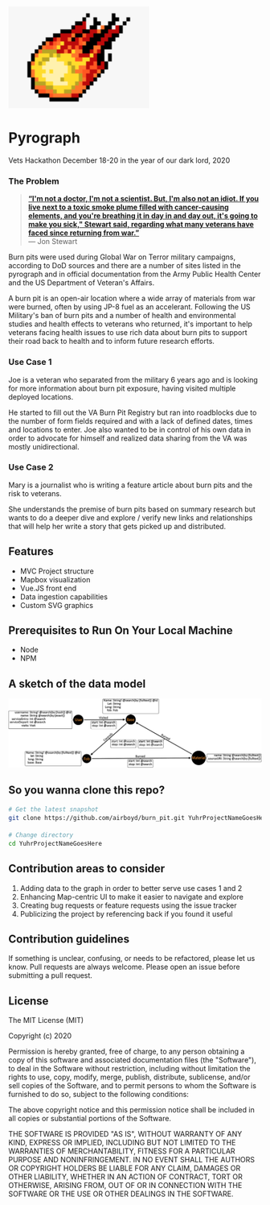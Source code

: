 ![fire](https://raw.githubusercontent.com/airboyd/burn_pit/main/fireball.png)

# Pyrograph

Vets Hackathon December 18-20 in the year of our dark lord, 2020


### The Problem

> [**“I'm not a doctor, I'm not a scientist. But, I'm also not an idiot. If you live next to a toxic smoke plume filled with cancer-causing elements, and you're breathing it in day in and day out, it's going to make you sick," Stewart said, regarding what many veterans have faced since returning from war.”**](https://www.npr.org/2020/09/16/913376758/jon-stewart-uses-his-celebrity-to-bring-attention-to-vets-exposed-to-burn-pits)<br>
> — Jon Stewart

Burn pits were used during Global War on Terror military campaigns, according to DoD sources and there are a number of sites listed in the pyrograph and in official documentation from the Army Public Health Center and the US Department of Veteran's Affairs.

A burn pit is an open-air location where a wide array of materials from war were burned, often by using JP-8 fuel as an accelerant. Following the US Military's ban of burn pits and a number of health and environmental studies and health effects to veterans who returned, it's important to help veterans facing health issues to use rich data about burn pits to support their road back to health and to inform future research efforts.



### Use Case 1

Joe is a veteran who separated from the military 6 years ago and is looking for more information about burn pit exposure, having visited multiple deployed locations.

He started to fill out the VA Burn Pit Registry but ran into roadblocks due to the number of form fields required and with a lack of defined dates, times and locations to enter. Joe also wanted to be in control of his own data in order to advocate for himself and realized data sharing from the VA was mostly unidirectional.

### Use Case 2

Mary is a journalist who is writing a feature article about burn pits and the risk to veterans. 

She understands the premise of burn pits based on summary research but wants to do a deeper dive and explore / verify new links and relationships that will help her write a story that gets picked up and distributed.


Features
--------

- MVC Project structure
- Mapbox visualization
- Vue.JS front end
- Data ingestion capabilities
- Custom SVG graphics


Prerequisites to Run On Your Local Machine
-------------

- Node
- NPM


A sketch of the data model
---------------
![data-model](https://raw.githubusercontent.com/airboyd/burn_pit/main/burn-pit-data-model.png)


So you wanna clone this repo?
---------------

```bash
# Get the latest snapshot
git clone https://github.com/airboyd/burn_pit.git YuhrProjectNameGoesHere

# Change directory
cd YuhrProjectNameGoesHere

```

Contribution areas to consider
---------------
1. Adding data to the graph in order to better serve use cases 1 and 2
2. Enhancing Map-centric UI to make it easier to navigate and explore
3. Creating bug requests or feature requests using the issue tracker
4. Publicizing the project by referencing back if you found it useful

Contribution guidelines
------------

If something is unclear, confusing, or needs to be refactored, please let us know. 
Pull requests are always welcome. 
Please open an issue before submitting a pull request.

License
-------

The MIT License (MIT)

Copyright (c) 2020

Permission is hereby granted, free of charge, to any person obtaining a copy of this 
software and associated documentation files (the "Software"), to deal in the Software 
without restriction, including without limitation the rights to use, copy, modify, 
merge, publish, distribute, sublicense, and/or sell copies of the Software, and to 
permit persons to whom the Software is furnished to do so, subject to the following 
conditions:

The above copyright notice and this permission notice shall be included in all copies 
or substantial portions of the Software.

THE SOFTWARE IS PROVIDED "AS IS", WITHOUT WARRANTY OF ANY KIND, EXPRESS OR IMPLIED, 
INCLUDING BUT NOT LIMITED TO THE WARRANTIES OF MERCHANTABILITY, FITNESS FOR A 
PARTICULAR PURPOSE AND NONINFRINGEMENT. IN NO EVENT SHALL THE AUTHORS OR COPYRIGHT 
HOLDERS BE LIABLE FOR ANY CLAIM, DAMAGES OR OTHER LIABILITY, WHETHER IN AN ACTION 
OF CONTRACT, TORT OR OTHERWISE, ARISING FROM, OUT OF OR IN CONNECTION WITH THE 
SOFTWARE OR THE USE OR OTHER DEALINGS IN THE SOFTWARE.
